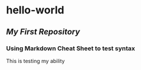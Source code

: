 # hello-world
## *My First Repository* 
### Using Markdown Cheat Sheet to test syntax
This is testing my ability
